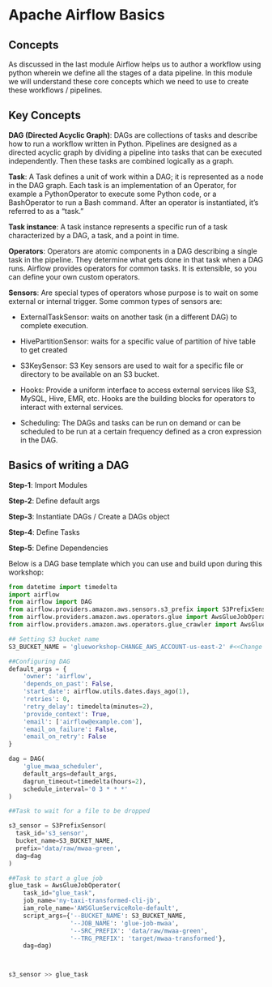 # Apache Airflow Basics

## Concepts
As discussed in the last module Airflow helps us to author a workflow using python wherein we define all the stages of a data pipeline. In this module we will understand these core concepts which we need to use to create these workflows / pipelines.

## Key Concepts

**DAG (Directed Acyclic Graph)**: DAGs are collections of tasks and describe how to run a workflow written in Python. Pipelines are designed as a directed acyclic graph by dividing a pipeline into tasks that can be executed independently. Then these tasks are combined logically as a graph.

**Task**: A Task defines a unit of work within a DAG; it is represented as a node in the DAG graph. Each task is an implementation of an Operator, for example a PythonOperator to execute some Python code, or a BashOperator to run a Bash command. After an operator is instantiated, it’s referred to as a “task.”

**Task instance**: A task instance represents a specific run of a task characterized by a DAG, a task, and a point in time.

**Operators**: Operators are atomic components in a DAG describing a single task in the pipeline. They determine what gets done in that task when a DAG runs. Airflow provides operators for common tasks. It is extensible, so you can define your own custom operators.

**Sensors**: Are special types of operators whose purpose is to wait on some external or internal trigger. Some common types of sensors are:

* ExternalTaskSensor: waits on another task (in a different DAG) to complete execution.

* HivePartitionSensor: waits for a specific value of partition of hive table to get created

* S3KeySensor: S3 Key sensors are used to wait for a specific file or directory to be available on an S3 bucket.

* Hooks: Provide a uniform interface to access external services like S3, MySQL, Hive, EMR, etc. Hooks are the building blocks for operators to interact with external services.

* Scheduling: The DAGs and tasks can be run on demand or can be scheduled to be run at a certain frequency defined as a cron expression in the DAG.

## Basics of writing a DAG
**Step-1**: Import Modules

**Step-2**: Define default args

**Step-3**: Instantiate DAGs / Create a DAGs object

**Step-4**: Define Tasks

**Step-5**: Define Dependencies

Below is a DAG base template which you can use and build upon during this workshop:


```python
from datetime import timedelta  
import airflow  
from airflow import DAG  
from airflow.providers.amazon.aws.sensors.s3_prefix import S3PrefixSensor
from airflow.providers.amazon.aws.operators.glue import AwsGlueJobOperator
from airflow.providers.amazon.aws.operators.glue_crawler import AwsGlueCrawlerOperator

## Setting S3 bucket name
S3_BUCKET_NAME = 'glueworkshop-CHANGE_AWS_ACCOUNT-us-east-2' #<<Change your AWS account here

##Configuring DAG 
default_args = {  
    'owner': 'airflow',
    'depends_on_past': False,
    'start_date': airflow.utils.dates.days_ago(1),
    'retries': 0,
    'retry_delay': timedelta(minutes=2),
    'provide_context': True,
    'email': ['airflow@example.com'],
    'email_on_failure': False,
    'email_on_retry': False
}

dag = DAG(  
    'glue_mwaa_scheduler',
    default_args=default_args,
    dagrun_timeout=timedelta(hours=2),
    schedule_interval='0 3 * * *'
)

##Task to wait for a file to be dropped

s3_sensor = S3PrefixSensor(  
  task_id='s3_sensor',  
  bucket_name=S3_BUCKET_NAME,  
  prefix='data/raw/mwaa-green',  
  dag=dag  
)

##Task to start a glue job
glue_task = AwsGlueJobOperator(  
    task_id="glue_task",  
    job_name='ny-taxi-transformed-cli-jb',  
    iam_role_name='AWSGlueServiceRole-default',  
    script_args={'--BUCKET_NAME': S3_BUCKET_NAME,
                 '--JOB_NAME': 'glue-job-mwaa',
                 '--SRC_PREFIX': 'data/raw/mwaa-green',
                 '--TRG_PREFIX': 'target/mwaa-transformed'},
    dag=dag) 



s3_sensor >> glue_task

```